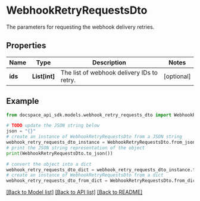 # WebhookRetryRequestsDto
The parameters for requesting the webhook delivery retries.

## Properties

Name | Type | Description | Notes
------------ | ------------- | ------------- | -------------
**ids** | **List[int]** | The list of webhook delivery IDs to retry. | [optional] 

## Example

```python
from docspace_api_sdk.models.webhook_retry_requests_dto import WebhookRetryRequestsDto

# TODO update the JSON string below
json = "{}"
# create an instance of WebhookRetryRequestsDto from a JSON string
webhook_retry_requests_dto_instance = WebhookRetryRequestsDto.from_json(json)
# print the JSON string representation of the object
print(WebhookRetryRequestsDto.to_json())

# convert the object into a dict
webhook_retry_requests_dto_dict = webhook_retry_requests_dto_instance.to_dict()
# create an instance of WebhookRetryRequestsDto from a dict
webhook_retry_requests_dto_from_dict = WebhookRetryRequestsDto.from_dict(webhook_retry_requests_dto_dict)
```
[[Back to Model list]](../README.md#documentation-for-models) [[Back to API list]](../README.md#documentation-for-api-endpoints) [[Back to README]](../README.md)


